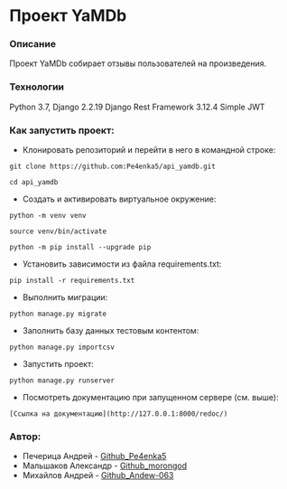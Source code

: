 # Проект YaMDb

### Описание
Проект YaMDb собирает отзывы пользователей на произведения.

### Технологии
Python 3.7,
Django 2.2.19
Django Rest Framework 3.12.4
Simple JWT
### Как запустить проект:
- Клонировать репозиторий и перейти в него в командной строке:

```git clone https://github.com:Pe4enka5/api_yamdb.git```

```cd api_yamdb```

- Cоздать и активировать виртуальное окружение:

```python -m venv venv```

```source venv/bin/activate```

```python -m pip install --upgrade pip```

- Установить зависимости из файла requirements.txt:

```pip install -r requirements.txt```

- Выполнить миграции:

```python manage.py migrate```

- Заполнить базу данных тестовым контентом:

```python manage.py importcsv```

- Запустить проект:

```python manage.py runserver```

- Посмотреть документацию при запущенном сервере (см. выше):

```[Ссылка на документацию](http://127.0.0.1:8000/redoc/)```

### Автор:
- Печерица Андрей - [Github_Pe4enka5](https://github.com/Pe4enka5)
- Мальшаков Александр - [Github_morongod](https://github.com/morongod)
- Михайлов Андрей - [Github_Andew-063](https://github.com/Andew-063)
